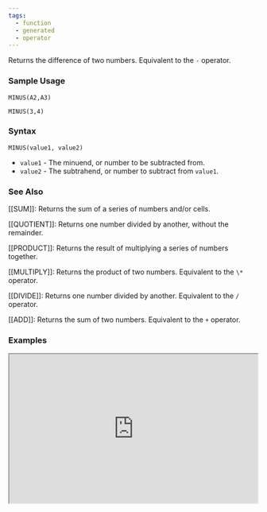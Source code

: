 ```yaml
---
tags:
  - function
  - generated
  - operator
---
```


Returns the difference of two numbers. Equivalent to the `-` operator.

### Sample Usage

`MINUS(A2,A3)`

`MINUS(3,4)`

### Syntax

`MINUS(value1, value2)`

* `value1` - The minuend, or number to be subtracted from.
* `value2` - The subtrahend, or number to subtract from `value1`.

### See Also

[[SUM]]: Returns the sum of a series of numbers and/or cells.

[[QUOTIENT]]: Returns one number divided by another, without the remainder.

[[PRODUCT]]: Returns the result of multiplying a series of numbers together.

[[MULTIPLY]]: Returns the product of two numbers. Equivalent to the `\*` operator.

[[DIVIDE]]: Returns one number divided by another. Equivalent to the `/` operator.

[[ADD]]: Returns the sum of two numbers. Equivalent to the `+` operator.

### Examples

<iframe height="300" src="https://docs.google.com/spreadsheet/pub?key=0As3tAuweYU9QdEFjMzViMi0yVzhEa2tmTFN4TEl6VHc&amp;output=html" width="500"></iframe>